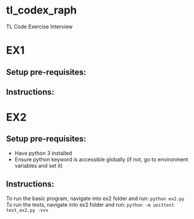 # tl_codex_raph
TL Code Exercise Interview

# EX1
## Setup pre-requisites:
## Instructions:

# EX2
## Setup pre-requisites:
- Have python 3 installed
- Ensure python keyword is accessible globally (if not, go to environment variables and set it)

## Instructions: 
To run the basic program, navigate into ex2 folder and run: `python ex2.py`
To run the tests, navigate into ex2 folder and run: `python -m unittest test_ex2.py -vvv`